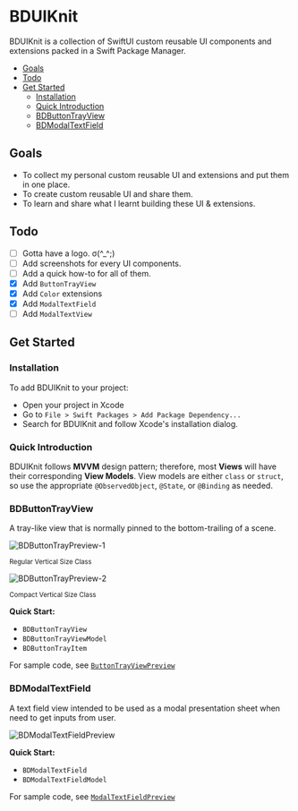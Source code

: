 <!-- omit in toc -->
# BDUIKnit

BDUIKnit is a collection of SwiftUI custom reusable UI components and extensions packed in a Swift Package Manager.

- [Goals](#goals)
- [Todo](#todo)
- [Get Started](#get-started)
  - [Installation](#installation)
  - [Quick Introduction](#quick-introduction)
  - [BDButtonTrayView](#bdbuttontrayview)
  - [BDModalTextField](#bdmodaltextfield)

## Goals

- To collect my personal custom reusable UI and extensions and put them in one place.
- To create custom reusable UI and share them.
- To learn and share what I learnt building these UI & extensions.

## Todo

- [ ] Gotta have a logo. σ(^_^;)
- [ ] Add screenshots for every UI components.
- [ ] Add a quick how-to for all of them.
- [x] Add `ButtonTrayView`
- [x] Add `Color` extensions
- [x] Add `ModalTextField`
- [ ] Add `ModalTextView`

## Get Started

### Installation

To add BDUIKnit to your project:

- Open your project in Xcode
- Go to `File > Swift Packages > Add Package Dependency...`
- Search for BDUIKnit and follow Xcode's installation dialog.

### Quick Introduction

BDUIKnit follows **MVVM** design pattern; therefore, most **Views** will have their corresponding **View Models**. View models are either `class` or `struct`, so use the appropriate `@ObservedObject`, `@State`, or `@Binding` as needed.

### BDButtonTrayView

A tray-like view that is normally pinned to the bottom-trailing of a scene.

![BDButtonTrayPreview-1][button-tray-preview]

<small>Regular Vertical Size Class</small>

![BDButtonTrayPreview-2][button-tray-preview-horizontal]

<small>Compact Vertical Size Class</small>

**Quick Start:**

- `BDButtonTrayView`
- `BDButtonTrayViewModel`
- `BDButtonTrayItem`

For sample code, see [`ButtonTrayViewPreview`][ButtonTrayViewPreview.swift]

### BDModalTextField

A text field view intended to be used as a modal presentation sheet when need to get inputs from user.

![BDModalTextFieldPreview][modal-text-field-preview]

**Quick Start:**

- `BDModalTextField`
- `BDModalTextFieldModel`

For sample code, see [`ModalTextFieldPreview`][ModalTextFieldPreview.swift]

<!-- Preview File Link -->

[ButtonTrayViewPreview.swift]: https://github.com/iDara09/BDUIKnitProject/blob/master/BDUIKnitProject/ButtonTrayViewPreview.swift

[ModalTextFieldPreview.swift]: https://github.com/iDara09/BDUIKnitProject/blob/master/BDUIKnitProject/ModalTextFieldPreview.swift

<!-- Preview Image Link -->

[button-tray-preview]: https://user-images.githubusercontent.com/21166606/79085623-2307dd00-7cee-11ea-8732-b3ef96836f78.png

[button-tray-preview-horizontal]: https://user-images.githubusercontent.com/21166606/79085566-ee942100-7ced-11ea-8d09-10eac91fac7d.png

[modal-text-field-preview]: https://user-images.githubusercontent.com/21166606/79085645-37e47080-7cee-11ea-9d90-b73510e4506d.png
